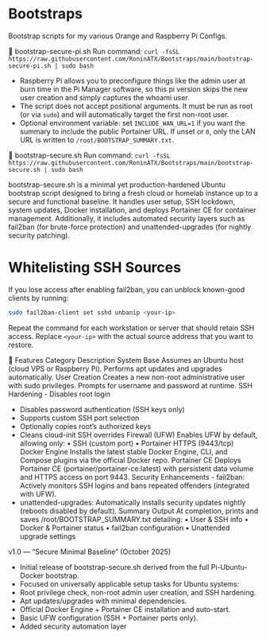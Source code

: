 # Bootstraps
Bootstrap scripts for my various Orange and Raspberry Pi Configs.

🧩 bootstrap-secure-pi.sh
Run command: `curl -fsSL https://raw.githubusercontent.com/RoninATX/Bootstraps/main/bootstrap-secure-pi.sh | sudo bash`
* Raspberry Pi allows you to preconfigure things like the admin user at burn time in the Pi Manager software, so this pi version skips the new user creation and simply captures the whoami user.
* The script does not accept positional arguments. It must be run as root (or via `sudo`) and will automatically target the first non-root user.
* Optional environment variable: set `INCLUDE_WAN_URL=1` if you want the summary to include the public Portainer URL. If unset or `0`, only the LAN URL is written to `/root/BOOTSTRAP_SUMMARY.txt`.
  

🧩 bootstrap-secure.sh
Run command: `curl -fsSL https://raw.githubusercontent.com/RoninATX/Bootstraps/main/bootstrap-secure.sh | sudo bash`

bootstrap-secure.sh is a minimal yet production-hardened Ubuntu bootstrap script designed to bring a fresh cloud or homelab instance up to a secure and functional baseline.
It handles user setup, SSH lockdown, system updates, Docker installation, and deploys Portainer CE for container management.
Additionally, it includes automated security layers such as fail2ban (for brute-force protection) and unattended-upgrades (for nightly security patching).

# Whitelisting SSH Sources
If you lose access after enabling fail2ban, you can unblock known-good clients by running:

```bash
sudo fail2ban-client set sshd unbanip <your-ip>
```

Repeat the command for each workstation or server that should retain SSH access. Replace `<your-ip>` with the actual source address that you want to restore.

🚀 Features
Category	Description
System Base	Assumes an Ubuntu host (cloud VPS or Raspberry Pi). Performs apt updates and upgrades automatically.
User Creation	Creates a new non-root administrative user with sudo privileges. Prompts for username and password at runtime.
SSH Hardening	- Disables root login
- Disables password authentication (SSH keys only)
- Supports custom SSH port selection
- Optionally copies root’s authorized keys
- Cleans cloud-init SSH overrides
Firewall (UFW)	Enables UFW by default, allowing only:
• SSH (custom port)
• Portainer HTTPS (9443/tcp)
Docker Engine	Installs the latest stable Docker Engine, CLI, and Compose plugins via the official Docker repo.
Portainer CE	Deploys Portainer CE (portainer/portainer-ce:latest) with persistent data volume and HTTPS access on port 9443.
Security Enhancements	- fail2ban: Actively monitors SSH logins and bans repeated offenders (integrated with UFW).
- unattended-upgrades: Automatically installs security updates nightly (reboots disabled by default).
Summary Output	At completion, prints and saves /root/BOOTSTRAP_SUMMARY.txt detailing:
• User & SSH info
• Docker & Portainer status
• fail2ban configuration
• Unattended upgrade settings

v1.0 — “Secure Minimal Baseline” (October 2025)
- Initial release of bootstrap-secure.sh derived from the full Pi-Ubuntu-Docker bootstrap.
- Focused on universally applicable setup tasks for Ubuntu systems:
- Root privilege check, non-root admin user creation, and SSH hardening.
- Apt updates/upgrades with minimal dependencies.
- Official Docker Engine + Portainer CE installation and auto-start.
- Basic UFW configuration (SSH + Portainer ports only).
- Added security automation layer
